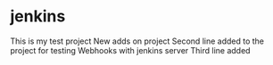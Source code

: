 # jenkins

This  is my test project
New adds on project 
Second line added to the project for testing Webhooks with jenkins server
Third line added


